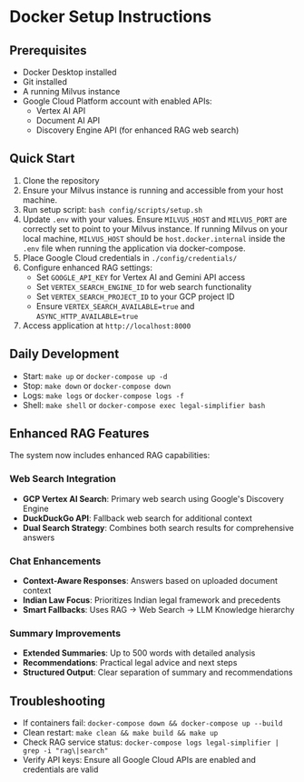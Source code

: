 # Docker Setup Instructions

## Prerequisites
- Docker Desktop installed
- Git installed
- A running Milvus instance
- Google Cloud Platform account with enabled APIs:
  - Vertex AI API
  - Document AI API
  - Discovery Engine API (for enhanced RAG web search)

## Quick Start
1. Clone the repository
2. Ensure your Milvus instance is running and accessible from your host machine.
3. Run setup script: `bash config/scripts/setup.sh`
4. Update `.env` with your values. Ensure `MILVUS_HOST` and `MILVUS_PORT` are correctly set to point to your Milvus instance. If running Milvus on your local machine, `MILVUS_HOST` should be `host.docker.internal` inside the `.env` file when running the application via docker-compose.
5. Place Google Cloud credentials in `./config/credentials/`
6. Configure enhanced RAG settings:
   - Set `GOOGLE_API_KEY` for Vertex AI and Gemini API access
   - Set `VERTEX_SEARCH_ENGINE_ID` for web search functionality
   - Set `VERTEX_SEARCH_PROJECT_ID` to your GCP project ID
   - Ensure `VERTEX_SEARCH_AVAILABLE=true` and `ASYNC_HTTP_AVAILABLE=true`
7. Access application at `http://localhost:8000`

## Daily Development
- Start: `make up` or `docker-compose up -d`
- Stop: `make down` or `docker-compose down`
- Logs: `make logs` or `docker-compose logs -f`
- Shell: `make shell` or `docker-compose exec legal-simplifier bash`

## Enhanced RAG Features

The system now includes enhanced RAG capabilities:

### Web Search Integration
- **GCP Vertex AI Search**: Primary web search using Google's Discovery Engine
- **DuckDuckGo API**: Fallback web search for additional context
- **Dual Search Strategy**: Combines both search results for comprehensive answers

### Chat Enhancements
- **Context-Aware Responses**: Answers based on uploaded document context
- **Indian Law Focus**: Prioritizes Indian legal framework and precedents
- **Smart Fallbacks**: Uses RAG → Web Search → LLM Knowledge hierarchy

### Summary Improvements
- **Extended Summaries**: Up to 500 words with detailed analysis
- **Recommendations**: Practical legal advice and next steps
- **Structured Output**: Clear separation of summary and recommendations

## Troubleshooting
- If containers fail: `docker-compose down && docker-compose up --build`
- Clean restart: `make clean && make build && make up`
- Check RAG service status: `docker-compose logs legal-simplifier | grep -i "rag\|search"`
- Verify API keys: Ensure all Google Cloud APIs are enabled and credentials are valid